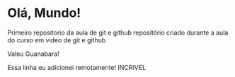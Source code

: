 # Olá, Mundo!
 Primeiro repositorio da aula de git e github
repositório criado durante a aula do curso em video de git e github


Valeu Guanabara!


Essa linha eu adicionei remotamente! INCRIVEL

